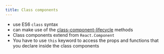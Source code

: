 ```yaml
---
title: Class components
---
```


- use ES6 `class` syntax
- can make use of the [class-component-lifecycle](/knowledge/react/class-component-lifecycle.md) methods
- Class components extend from `React.Component`
- You have to use `this` keyword to access the props and functions that you declare inside the class components
